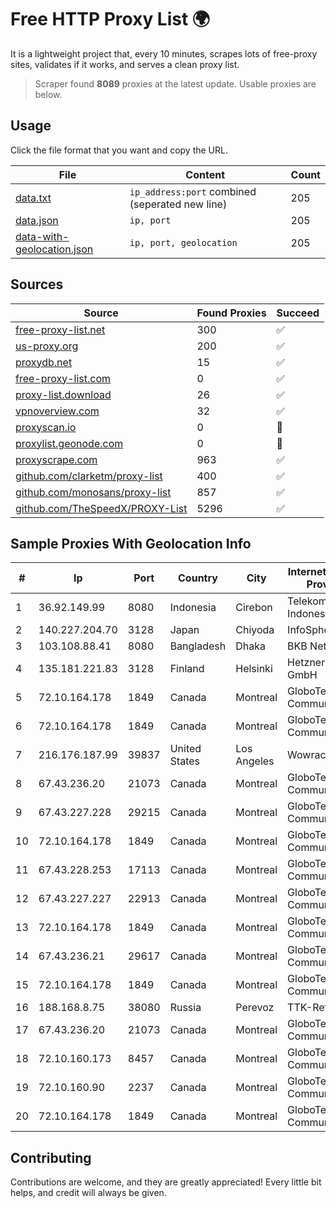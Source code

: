 
# Free HTTP Proxy List 🌍

It is a lightweight project that, every 10 minutes, scrapes lots of free-proxy sites, validates if it works, and serves a clean proxy list.


> Scraper found **8089** proxies at the latest update. Usable proxies are below.

## Usage

Click the file format that you want and copy the URL.


|File|Content|Count|
|----|-------|-----|
|[data.txt](https://raw.githubusercontent.com/themiralay/Proxy-List-World/master/data.txt)|`ip_address:port` combined (seperated new line)|205|
|[data.json](https://raw.githubusercontent.com/themiralay/Proxy-List-World/master/data.json)|`ip, port`|205|
|[data-with-geolocation.json](https://raw.githubusercontent.com/themiralay/Proxy-List-World/master/data-with-geolocation.json)|`ip, port, geolocation`|205|

## Sources

|Source|Found Proxies|Succeed|
|------|-------------|-------|
|[free-proxy-list.net](https://free-proxy-list.net)|300|✅|
|[us-proxy.org](https://www.us-proxy.org)|200|✅|
|[proxydb.net](http://proxydb.net)|15|✅|
|[free-proxy-list.com](https://free-proxy-list.com/?page=&port=&type%5B%5D=http&type%5B%5D=https&up_time=0&search=Search)|0|✅|
|[proxy-list.download](https://www.proxy-list.download/HTTP)|26|✅|
|[vpnoverview.com](https://vpnoverview.com/privacy/anonymous-browsing/free-proxy-servers)|32|✅|
|[proxyscan.io](https://www.proxyscan.io)|0|🚫|
|[proxylist.geonode.com](https://proxylist.geonode.com/api/proxy-list?limit=300&page=1&sort_by=lastChecked&sort_type=desc&protocols=http,https)|0|🚫|
|[proxyscrape.com](https://api.proxyscrape.com/v2/?request=displayproxies&protocol=http&timeout=10000&country=all&ssl=all&anonymity=all)|963|✅|
|[github.com/clarketm/proxy-list](https://raw.githubusercontent.com/clarketm/proxy-list/master/proxy-list-raw.txt)|400|✅|
|[github.com/monosans/proxy-list](https://raw.githubusercontent.com/monosans/proxy-list/main/proxies/http.txt)|857|✅|
|[github.com/TheSpeedX/PROXY-List](https://raw.githubusercontent.com/TheSpeedX/PROXY-List/master/http.txt)|5296|✅|


## Sample Proxies With Geolocation Info

|#|Ip|Port|Country|City|Internet Service Provider|
|-|--|----|-------|----|-------------------------|
|1|36.92.149.99|8080|Indonesia|Cirebon|Telekomunikasi Indonesia|
|2|140.227.204.70|3128|Japan|Chiyoda|InfoSphere|
|3|103.108.88.41|8080|Bangladesh|Dhaka|BKB Network|
|4|135.181.221.83|3128|Finland|Helsinki|Hetzner Online GmbH|
|5|72.10.164.178|1849|Canada|Montreal|GloboTech Communications|
|6|72.10.164.178|1849|Canada|Montreal|GloboTech Communications|
|7|216.176.187.99|39837|United States|Los Angeles|Wowrack.com|
|8|67.43.236.20|21073|Canada|Montreal|GloboTech Communications|
|9|67.43.227.228|29215|Canada|Montreal|GloboTech Communications|
|10|72.10.164.178|1849|Canada|Montreal|GloboTech Communications|
|11|67.43.228.253|17113|Canada|Montreal|GloboTech Communications|
|12|67.43.227.227|22913|Canada|Montreal|GloboTech Communications|
|13|72.10.164.178|1849|Canada|Montreal|GloboTech Communications|
|14|67.43.236.21|29617|Canada|Montreal|GloboTech Communications|
|15|72.10.164.178|1849|Canada|Montreal|GloboTech Communications|
|16|188.168.8.75|38080|Russia|Perevoz|TTK-Retail|
|17|67.43.236.20|21073|Canada|Montreal|GloboTech Communications|
|18|72.10.160.173|8457|Canada|Montreal|GloboTech Communications|
|19|72.10.160.90|2237|Canada|Montreal|GloboTech Communications|
|20|72.10.164.178|1849|Canada|Montreal|GloboTech Communications|



## Contributing

Contributions are welcome, and they are greatly appreciated! Every
little bit helps, and credit will always be given.

